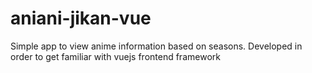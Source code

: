 # aniani-jikan-vue
Simple app to view anime information based on seasons. Developed in order to get familiar with vuejs frontend framework
